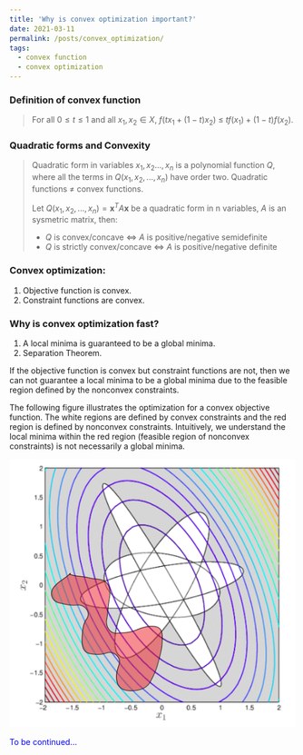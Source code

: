 ```yaml
---
title: 'Why is convex optimization important?'
date: 2021-03-11
permalink: /posts/convex_optimization/
tags:
  - convex function
  - convex optimization
---
```


### Definition of convex function
> For all ${ 0\leq t \leq 1}$ and all ${ x_{1},x_{2}\in X,}$ 
> ${ f\left(tx_{1}+(1-t)x_{2}\right)~\leq ~tf\left(x_{1}\right)+(1-t)f\left(x_{2}\right).}$
### Quadratic forms and Convexity
> Quadratic form in variables ${ x_1,x_2..., x_n}$ is a polynomial function $Q$, where all the terms in $Q(x_1, x_2,..., x_n)$ have order two. Quadratic functions $\neq$ convex functions.
>
> Let $Q(x_1, x_2,..., x_n)=\boldsymbol{x}^TA\boldsymbol{x}$ be a quadratic form in n variables, $A$ is an sysmetric matrix, then:
> * $Q$ is convex/concave $\iff$ $A$ is positive/negative semidefinite
> * $Q$ is strictly convex/concave $\iff$ $A$ is positive/negative definite

### Convex optimization:
1. Objective function is convex.
2. Constraint functions are convex.


### Why is convex optimization fast?
1. A local minima is guaranteed to be a global minima. 
2. Separation Theorem.

If the objective function is convex but constraint functions are not, then we can not guarantee a local minima to be a global minima due to the feasible region defined by the nonconvex constraints.

The following figure illustrates the optimization for a convex objective function. The white regions are defined by convex constraints and the red region is defined by nonconvex constraints. Intuitively, we understand the local minima within the red region (feasible region of nonconvex constraints) is not necessarily a global minima.

<img src='/images/posts/convex_opt.png'>

<span style="color:blue">To be continued...</span>
